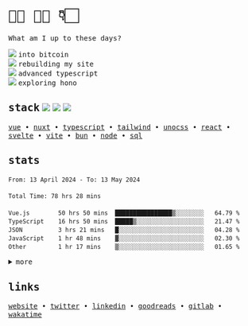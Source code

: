 <h1 align="left">
   <samp>👋🏻 🫵🏻 👇🏻</samp>
</h1>

<p align="left">
  <samp>What am I up to these days?</samp>
</p>

<div align="left"> 
<div>
   <img src="https://api.iconify.design/fluent-mdl2:radio-bullet.svg?color=%2300DC82" height="12" />
   <samp> into bitcoin </samp>
 </div>
<div>
   <img src="https://api.iconify.design/fluent-mdl2:radio-bullet.svg?color=%2300DC82" height="12" />
   <samp>rebuilding my site</samp>
 </div>
<div>
   <img src="https://api.iconify.design/fluent-mdl2:radio-bullet.svg?color=%2300DC82" height="12" />
   <samp>advanced typescript</samp>
 </div>
   <div>
   <img src="https://api.iconify.design/fluent-mdl2:radio-bullet.svg?color=%2300DC82" height="12" />
   <samp>exploring hono</samp>
   </div>
</div>

<h2 align="left">
  <samp>stack</samp>
  <img src="https://api.iconify.design/logos:vue.svg" height="20" />
  <img src="https://api.iconify.design/logos:nuxt-icon.svg" height="20" />
  <img src="https://api.iconify.design/logos:typescript-icon.svg" height="20" />
</h2>

<p align="left">
  <samp>
    <a href="https://vuejs.org">vue</a> •
    <a href="https://nuxt.com">nuxt</a> •
    <a href="https://www.typescriptlang.org/">typescript</a> •
    <a href="https://tailwindcss.com/">tailwind</a> •
    <a href="https://unocss.dev/">unocss</a> •
    <a href="https://react.dev/">react</a> •
    <a href="https://svelte.dev/">svelte</a> •
    <a href="https://vitejs.dev/">vite</a> •
    <a href="https://bun.sh/">bun</a> •
    <a href="https://nodejs.org/en">node</a> •
    <a href="https://www.postgresql.org/">sql</a>
  </samp>
</p>

<h2 align="left">
  <samp>stats</samp>
</h2>

<div>

<!--### 📊 Weekly development breakdown-->
<!--START_SECTION:waka-->

```txt
From: 13 April 2024 - To: 13 May 2024

Total Time: 78 hrs 28 mins

Vue.js        50 hrs 50 mins  ████████████████▒░░░░░░░░   64.79 %
TypeScript    16 hrs 50 mins  █████▒░░░░░░░░░░░░░░░░░░░   21.47 %
JSON          3 hrs 21 mins   █░░░░░░░░░░░░░░░░░░░░░░░░   04.28 %
JavaScript    1 hr 48 mins    ▓░░░░░░░░░░░░░░░░░░░░░░░░   02.30 %
Other         1 hr 17 mins    ▒░░░░░░░░░░░░░░░░░░░░░░░░   01.65 %
```

<!--END_SECTION:waka-->

<details>
 <summary align="left">
    <samp>more</samp>
  </summary>
  <div align="left">
    
![metrics](/github-metrics.svg)

</div>
</details>


<h2 align="left">
  <samp>links</samp>
</h2>

<p align="left">
  <samp>
    <a href="https://matijao.com">website</a> •
    <a href="https://twitter.com/matijaoe">twitter</a> •
    <a href="https://www.linkedin.com/in/matijao/">linkedin</a> •
    <a href="https://www.goodreads.com/matijao">goodreads</a> •
    <a href="https://gitlab.com/matijao">gitlab</a> •
    <a href="https://wakatime.com/@matijao">wakatime</a>
  </samp>
</p>
